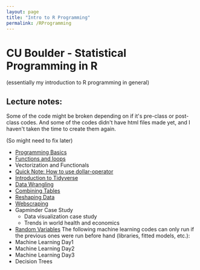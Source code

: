 ```yaml
---
layout: page
title: "Intro to R Programming"
permalink: /RProgramming
---
```


# CU Boulder - Statistical Programming in R
(essentially my introduction to R programming in general)

## Lecture notes:
Some of the code might be broken depending on if it's pre-class or post-class codes. 
And some of the codes didn't have html files made yet, and I haven't taken the time to create them again.

(So might need to fix later)

- [Programming Basics](CUB-RProgramming/Programming_Basics.html)
- [Functions and loops](CUB-RProgramming/FUnctions_and_loops_basics.html)
- Vectorization and Functionals
- [Quick Note: How to use dollar-operator](CUB-RProgramming/Quick_notes.html)
- [Introduction to Tidyverse](CUB-RProgramming/Introduction-to-the-Tidyvrse-Class-Lecture.html)
- [Data Wrangling](CUB-RProgramming/Post-class_codes/Data-Wrangling-Post-Class-Codes.html)
- [Combining Tables](CUB-RProgramming/Lecture-Combining-Tables.html)
- [Reshaping Data](CUB-RProgramming/Lecture-5-Reshaping-Data-Pre--Class-Codes.html)
- [Webscraping](CUB-RProgramming/Lecture-6-webscraping-Pre-Class-Codes.html)
- Gapminder Case Study
    - Data visualization case study
    - Trends in world health and economics
- [Random Variables](CUB-RProgramming/Random-Variables-Pre-Class-Codes.html)
The following machine learning codes can only run if the previous ones were run before hand (libraries, fitted models, etc.):
- Machine Learning Day1
- Machine Learning Day2
- Machine Learning Day3
- Decision Trees